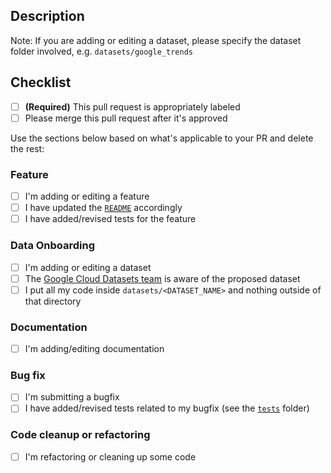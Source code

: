 ## Description

Note: If you are adding or editing a dataset, please specify the dataset folder involved, e.g. `datasets/google_trends`

## Checklist

- [ ] **(Required)** This pull request is appropriately labeled
- [ ] Please merge this pull request after it's approved

Use the sections below based on what's applicable to your PR and delete the rest:

### Feature
- [ ] I'm adding or editing a feature
- [ ] I have updated the [`README`](https://github.com/GoogleCloudPlatform/public-datasets-pipelines/blob/main/README.md) accordingly
- [ ] I have added/revised tests for the feature

### Data Onboarding
- [ ] I'm adding or editing a dataset
- [ ] The [Google Cloud Datasets team](mailto:cloud-datasets-onboarding@google.com) is aware of the proposed dataset
- [ ] I put all my code inside  `datasets/<DATASET_NAME>` and nothing outside of that directory

### Documentation
- [ ] I'm adding/editing documentation

### Bug fix
- [ ] I'm submitting a bugfix
- [ ] I have added/revised tests related to my bugfix (see the [`tests`](https://github.com/GoogleCloudPlatform/public-datasets-pipelines/tree/main/tests) folder)

### Code cleanup or refactoring
- [ ] I'm refactoring or cleaning up some code
